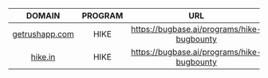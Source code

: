 | DOMAIN | PROGRAM | URL |
| :----: | :----: | :----: |
| [getrushapp.com](https://api.subdomain.center/?domain=getrushapp.com) | HIKE | https://bugbase.ai/programs/hike-bugbounty |
| [hike.in](https://api.subdomain.center/?domain=hike.in) | HIKE | https://bugbase.ai/programs/hike-bugbounty |